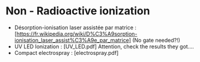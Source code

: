 # Non - Radioactive ionization 


- Désorption-ionisation laser assistée par matrice : [https://fr.wikipedia.org/wiki/D%C3%A9sorption-ionisation_laser_assist%C3%A9e_par_matrice] (No gate needed?!)
- UV LED Ionization : [UV_LED.pdf] Attention, check the results they got....
- Compact electrospray : [electrospray.pdf]
